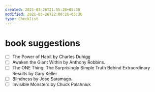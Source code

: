 ```yaml
---
created: 2021-03-26T21:55:28+05:30
modified: 2021-03-26T22:00:26+05:30
type: Checklist
---
```


# book suggestions

- [ ] The Power of Habit by Charles Duhigg 
- [ ] Awaken the Giant Within by Anthony Robbins.
- [ ] The ONE Thing: The Surprisingly Simple Truth Behind Extraordinary Results by Gary Keller
- [ ] Blindness by Jose Saramago.
- [ ] Invisible Monsters by Chuck Palahniuk